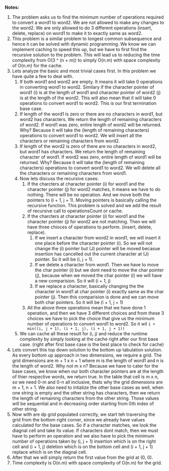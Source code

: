 **Notes:** 

1. The problem asks us to find the minimum number of operations required to convert a word1 to word2. We are not allowed to make any changes to the word2. We are only allowed to do 3 different operations (insert, delete, replace) on word1 to make it to exactly same as word2.
2. This problem is a similar problem to longest common subsequence and hence it can be solved with dynamic programming. We know we can implement caching to speed this up, but we have to first find the recursive solution to the problem. This will lead us to reducing the time complexity from O(3 ^ (n + m)) to simply O(n.m) with space complexity of O(n.m) for the cache.
3. Lets analyze the basic and most trivial cases first. In this problem we have quite a few to deal with.
   1. If both word1 and word2 are empty. It means it will take 0 operations in converting word1 to word2. Similary if the character pointer of word1 (i) is at the length of word1 and character pointer of word2 (j) is at the length of the word2. This will also mean that it will take 0 operations to convert word1 to word2. This is our first termination base case.
   2. If length of the word1 is zero or there are no characters in word1, but word2 has characters. We return the length of remaining characters of word2. If word1 was zero, entire length of word2 will be returned. Why? Because it will take the (length of remaining characters) operations to convert word1 to word2. We will insert all the characters or remaining characters from word2.
   3. If length of the word2 is zero of there are no characters in word2, but word1 has characters. We return the length of remaining character of word1. If word2 was zero, entire length of word1 will be returned. Why? Because it will take the (length of remaining characters) operations to convert word1 to word2. We will delete all the characters or remaining characters from word1.
   4. Now lets discuss the recursive cases:
      1. If the charcters at character pointer (i) for word1 and the character pointer (j) for word2 matches, it means we have to do nothing. There will be no operation. And we move both the pointers to (i + 1, j + 1). Moving pointers is basically calling the recursive function. This problem is solved and we add the result of recursive call to operationsCount or cache.
      2. If the charcters at character pointer (i) for word1 and the character pointer (j) for word2 are not matching. Then we will have three chioces of operations to perform. (insert, delete, replace).
         1. If we insert a character from word2 in word1, we will insert it one place before the character pointer (i). So we will not change the (i) pointer but (J) pointer will be moved becasue insertion has cancelled out the current character at (J) pointer. So it will be (i, j + 1).
         2. If we delete a character from word1. Then we have to move the char pointer (i) but we dont need to move the char pointer (j), because when we moved the char pointer (i) we will have a new comparision. So it will (i + 1, j)
         3. If we replace a character, basically changing the the character in word1 at char pointer (i) exactly same as the char pointer (j). Then this comparision is done and we can move both char pointers. So it will be (i + 1, j + 1)
      3. All the above three operations mean that we have done 1 operation, and then we have 3 different choices and from these 3 choices we have to pick the choice that give us the minimum number of operations to convert word1 to word2. So it wil `1 + min((i, j + 1), (i + 1, j), (i + 1, j + 1))`
   5. We can cache all these result for (i,  j) and reduce the runtime complexity by simply looking at the cache right after our first base case. (right after first base case is the best place to check for cache)
4. Lets convert this top down solution to the bottom up tabulation solution. As every bottom up approach in two dimensions, we require a grid. The grid dimensions are m + 1 x n + 1 where m is the length of word1 and n is the length of word2. Why not m x n? Because we have to cater for the base cases, we know when our both character pointers are at the length of thier respective words, we return true. In the table that cell is m x n, so we need 0-m and 0-n all inclusive, thats why the grid dimensions are m + 1, n + 1. We also need to intialize the other base cases as well, when one string is empty and the other string has characters, then we return the length of remaining characters from the other string. Those values will be sequential and in decreasing order starting from 0th index of other string.
5. Now with are dp grid populated correctly, we start teh traversing the grid from the bottom right corner, since we already have values calculated for the base cases. So if a character matches, we look the diagnal cell and take its value. If characters dont match, then we must have to perform an operation and we also have to pick the minimum number of operations taken by (i, j + 1) insertion which is on the right cell and (i + 1, j) deletion which is on the bottom cell and (i + 1, j + 1) replace which is on the diagnal cell.
6. After that we will simply return the first value from the grid at (0, 0).
7. Time complexity is O(n.m) with space complexity of O(n.m) for the grid.
